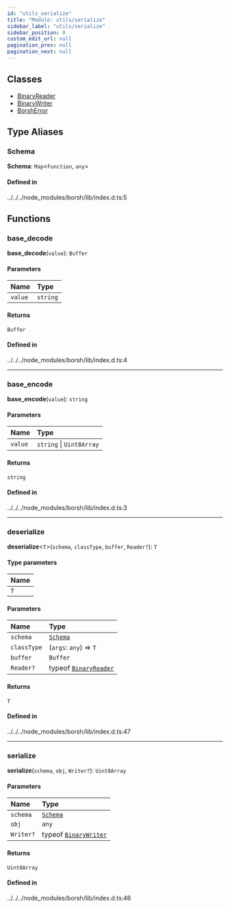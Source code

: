 ```yaml
---
id: "utils_serialize"
title: "Module: utils/serialize"
sidebar_label: "utils/serialize"
sidebar_position: 0
custom_edit_url: null
pagination_prev: null
pagination_next: null
---
```


## Classes

- [BinaryReader](../classes/utils_serialize.BinaryReader.md)
- [BinaryWriter](../classes/utils_serialize.BinaryWriter.md)
- [BorshError](../classes/utils_serialize.BorshError.md)

## Type Aliases

### Schema

 **Schema**: `Map`<`Function`, `any`\>

#### Defined in

../../../node_modules/borsh/lib/index.d.ts:5

## Functions

### base\_decode

**base_decode**(`value`): `Buffer`

#### Parameters

| Name | Type |
| :------ | :------ |
| `value` | `string` |

#### Returns

`Buffer`

#### Defined in

../../../node_modules/borsh/lib/index.d.ts:4

___

### base\_encode

**base_encode**(`value`): `string`

#### Parameters

| Name | Type |
| :------ | :------ |
| `value` | `string` \| `Uint8Array` |

#### Returns

`string`

#### Defined in

../../../node_modules/borsh/lib/index.d.ts:3

___

### deserialize

**deserialize**<`T`\>(`schema`, `classType`, `buffer`, `Reader?`): `T`

#### Type parameters

| Name |
| :------ |
| `T` |

#### Parameters

| Name | Type |
| :------ | :------ |
| `schema` | [`Schema`](utils_serialize.md#schema) |
| `classType` | (`args`: `any`) => `T` |
| `buffer` | `Buffer` |
| `Reader?` | typeof [`BinaryReader`](../classes/utils_serialize.BinaryReader.md) |

#### Returns

`T`

#### Defined in

../../../node_modules/borsh/lib/index.d.ts:47

___

### serialize

**serialize**(`schema`, `obj`, `Writer?`): `Uint8Array`

#### Parameters

| Name | Type |
| :------ | :------ |
| `schema` | [`Schema`](utils_serialize.md#schema) |
| `obj` | `any` |
| `Writer?` | typeof [`BinaryWriter`](../classes/utils_serialize.BinaryWriter.md) |

#### Returns

`Uint8Array`

#### Defined in

../../../node_modules/borsh/lib/index.d.ts:46
